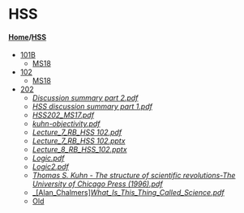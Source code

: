 # HSS
#### [Home](..)\/[HSS]()
- [101B](101B)
    - [MS18](101B/MS18)
- [102](102)
    - [MS18](102/MS18)
- [202](202)
    - [_Discussion summary part 2.pdf_](202/Discussion%20summary%20part%202.pdf)
    - [_HSS discussion summary part 1.pdf_](202/HSS%20discussion%20summary%20part%201.pdf)
    - [_HSS202_MS17.pdf_](202/HSS202_MS17.pdf)
    - [_kuhn-objectivity.pdf_](202/kuhn-objectivity.pdf)
    - [_Lecture_7_RB_HSS 102.pdf_](202/Lecture_7_RB_HSS%20102.pdf)
    - [_Lecture_7_RB_HSS 102.pptx_](202/Lecture_7_RB_HSS%20102.pptx)
    - [_Lecture_8_RB_HSS_102.pptx_](202/Lecture_8_RB_HSS_102.pptx)
    - [_Logic.pdf_](202/Logic.pdf)
    - [_Logic2.pdf_](202/Logic2.pdf)
    - [_Thomas S. Kuhn - The structure of scientific revolutions-The University of Chicago Press (1996).pdf_](202/Thomas%20S.%20Kuhn%20-%20The%20structure%20of%20scientific%20revolutions-The%20University%20of%20Chicago%20Press%20(1996).pdf)
    - [_[Alan_Chalmers]_What_Is_This_Thing_Called_Science.pdf_](202/[Alan_Chalmers]_What_Is_This_Thing_Called_Science.pdf)
    - [Old](202/Old)
